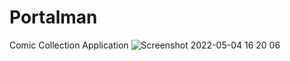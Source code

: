 # Portalman
Comic Collection Application
![Screenshot 2022-05-04 16 20 06](https://user-images.githubusercontent.com/29826957/166828031-18e59ec0-1bf8-4b1b-8129-c896b8f9b2ae.png)
